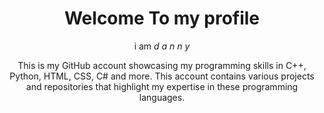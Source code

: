 <h1 align='center'>Welcome To my profile</h1>
<p align='center'>
i am  <i>d a n n y</i>
</p>
<p align='center'>This is my GitHub account showcasing my programming skills in C++, Python, HTML, CSS, C# and more. This account contains various projects and repositories that highlight my expertise in these programming languages.</p>



                                          
                                                          


